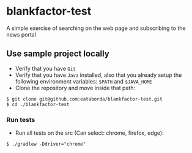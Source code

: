 # blankfactor-test
A simple exercise of searching on the web page and subscribing to the news portal

## Use sample project locally
- Verify that you have `Git`
- Verify that you have `Java` installed, also that you already setup the following environment variables: `$PATH` and `$JAVA_HOME`
- Clone the repository and move inside that path:
```shellscript
$ git clone git@github.com:eataborda/blankfactor-test.git
$ cd ./blankfactor-test
```

### Run tests
- Run all tests on the src (Can select: chrome, firefox, edge):
```
$ ./gradlew -Ddriver="chrome"
```